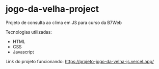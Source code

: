 # jogo-da-velha-project
 Projeto de consulta ao clima em JS para curso da B7Web

 Tecnologias utilizadas:
 - HTML
 - CSS
 - Javascript

Link do projeto funcionando: https://projeto-jogo-da-velha-js.vercel.app/
